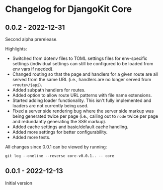 # Changelog for DjangoKit Core

## 0.0.2 - 2022-12-31

Second alpha prerelease.

Highlights:

- Switched from dotenv files to TOML settings files for env-specific
  settings (individual settings can still be configured to be loaded
  from env vars if needed).
- Changed routing so that the page and handlers for a given route are
  all served from the same URL (i.e., handlers are no longer served from
  `<route>/$api`).
- Added subpath handlers for routes.
- Added option to allow route URL patterns with file name extensions.
- Started adding loader functionality. This isn't fully implemented and
  loaders are not currently being used.
- Fixed a server side rendering bug where the server side markup was
  being generated twice per page (i.e., calling out to `node` twice per
  page and redundantly generating the SSR markup).
- Added cache settings and basic/default cache handling.
- Added more settings for better configurability.
- Added more tests.

All changes since 0.0.1 can be viewed by running:

    git log --oneline --reverse core-v0.0.1.. -- core

## 0.0.1 - 2022-12-13

Initial version
